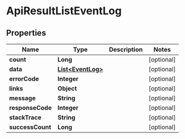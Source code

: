 
# ApiResultListEventLog

## Properties
Name | Type | Description | Notes
------------ | ------------- | ------------- | -------------
**count** | **Long** |  |  [optional]
**data** | [**List&lt;EventLog&gt;**](EventLog.md) |  |  [optional]
**errorCode** | **Integer** |  |  [optional]
**links** | **Object** |  |  [optional]
**message** | **String** |  |  [optional]
**responseCode** | **Integer** |  |  [optional]
**stackTrace** | **String** |  |  [optional]
**successCount** | **Long** |  |  [optional]



